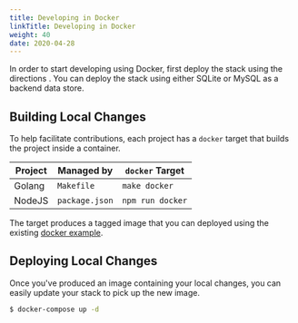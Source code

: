 ```yaml
---
title: Developing in Docker
linkTitle: Developing in Docker
weight: 40
date: 2020-04-28
---
```


In order to start developing using Docker, first deploy the stack using the directions .
You can deploy the stack using either SQLite or MySQL as a backend data store.

## Building Local Changes

To help facilitate contributions, each project has a `docker` target that builds the project inside a container.

| Project | Managed by | `docker` Target |
|---|---|---|
| Golang | `Makefile` | `make docker` |
| NodeJS | `package.json` | `npm run docker` |

The target produces a tagged image that you can deployed using the existing [docker example](/docs/deployment/docker/).

## Deploying Local Changes

Once you've produced an image containing your local changes, you can easily update your stack to pick up the new image.

```bash
$ docker-compose up -d
```
